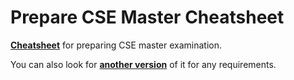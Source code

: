 # Prepare CSE Master Cheatsheet

**[Cheatsheet](https://saberliou.gitbook.io/preparecsemaster/)** for preparing CSE master examination.

You can also look for **[another version](https://saberliou.github.io/PrepareCSEMaster/)** of it for any requirements.